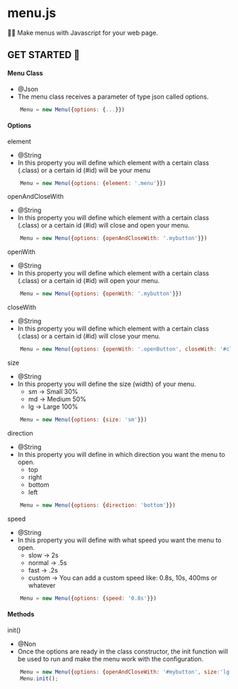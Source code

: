 # menu.js
💛🖤 Make menus with Javascript for your web page.

## GET STARTED 🚀

#### Menu Class

* @Json
* The menu class receives a parameter of type json called options.

```javascript
    Menu = new Menu({options: {...}})
```

#### Options

element

* @String
* In this property you will define which element with a certain class (.class) or a certain id (#id) will be your menu

```javascript
    Menu = new Menu({options: {element: '.menu'}})
```

openAndCloseWith

* @String
* In this property you will define which element with a certain class (.class) or a certain id (#id) will close and open your menu.

```javascript
    Menu = new Menu({options: {openAndCloseWith: '.mybutton'}})
```

openWith

* @String
* In this property you will define which element with a certain class (.class) or a certain id (#id) will open your menu.

```javascript
    Menu = new Menu({options: {openWith: '.mybutton'}})
```

closeWith

* @String
* In this property you will define which element with a certain class (.class) or a certain id (#id) will close your menu.

```javascript
    Menu = new Menu({options: {openWith: '.openButton', closeWith: '#closeButton'}})
```

size

* @String
* In this property you will define the size (width) of your menu.
    * sm -> Small 30%
    * md -> Medium 50%
    * lg -> Large 100%

```javascript
    Menu = new Menu({options: {size: 'sm'}})
```

direction

* @String
* In this property you will define in which direction you want the menu to open.
    * top
    * right
    * bottom
    * left


```javascript
    Menu = new Menu({options: {direction: 'bottom'}})
```

speed

* @String
* In this property you will define with what speed you want the menu to open.
    * slow -> 2s
    * normal -> .5s
    * fast -> .2s
    * custom -> You can add a custom speed like: 0.8s, 10s, 400ms or whatever

```javascript
    Menu = new Menu({options: {speed: '0.8s'}})
```

#### Methods

init()

* @Non
* Once the options are ready in the class constructor, the init function will be used to run and make the menu work with the configuration.

```javascript
    Menu = new Menu({options: {openAndCloseWith: '#mybutton', size:'lg', direction: 'left'}})
    Menu.init();
```


